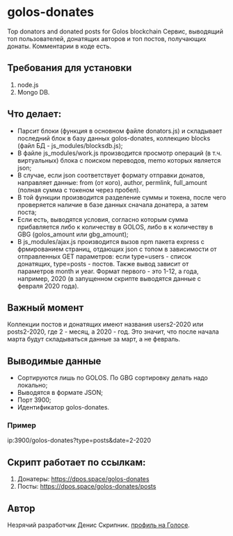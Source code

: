 # golos-donates
 Top donators and donated posts for Golos blockchain
Сервис, выводящий топ пользователей, донатящих авторов и топ постов, получающих донаты.
Комментарии в коде есть.

## Требования для установки
1. node.js
2. Mongo DB.
## Что делает:
- Парсит блоки (функция в основном файле donators.js) и складывает последний блок в базу данных golos-donates, коллекцию blocks (файл БД - js_modules/blocksdb.js);
- В файле js_modules/work.js производится просмотр операций (в т.ч. виртуальных) блока с поиском переводов, memo которых является json;
- В случае, если json соответствует формату отправки донатов, направляет данные: from (от кого), author, permlink, full_amount (полная сумма с токеном через пробел).
- В той функции производится разделение суммы и токена, после чего проверяется наличие в базе данных сначала донатера, а затем поста;
- Если есть, выводятся условия, согласно которым сумма прибавляется либо к количеству в GOLOS, либо в к количеству в GBG (golos_amount или gbg_amount);
- В js_modules/ajax.js производится вызов npm пакета express с фрмированием страниц, отдающих json с топом в зависимости от отправленных GET параметров: если type=users - список донатящих, type=posts - постов. Также вывод зависит от параметров month и year. Формат первого - это 1-12, а года, например, 2020 (в запущенном скрипте выводятся данные с февраля 2020 года).
## Важный момент
Коллекции постов и донатящих имеют названия users2-2020 или posts2-2020, где 2 - месяц, а 2020 - год.
Это значит, что после начала марта будут складываться данные за март, а не февраль.

## Выводимые данные
- Сортируются лишь по GOLOS. По GBG сортировку делать надо локально;
- Выводятся в формате JSON;
- Порт 3900;
- Идентификатор golos-donates.

### Пример
ip:3900/golos-donates?type=posts&date=2-2020

## Скрипт работает по ссылкам:
1. Донатеры: https://dpos.space/golos-donates
2. Посты: https://dpos.space/golos-donates/posts

## Автор
Незрячий разработчик Денис Скрипник. [профиль на Голосе](https://golos.id/@denis-skripnik).